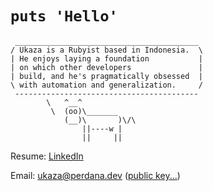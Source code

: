 # `puts 'Hello'`

```
 _________________________________________
/ Ukaza is a Rubyist based in Indonesia.  \
| He enjoys laying a foundation           |
| on which other developers               |
| build, and he's pragmatically obsessed  |
\ with automation and generalization.     /
 -----------------------------------------
        \   ^__^
         \  (oo)\_______
            (__)\       )\/\
                ||----w |
                ||     ||
```

Resume: [LinkedIn](https://www.linkedin.com/in/ukazap/)

Email: [ukaza@perdana.dev](mailto:ukaza@perdana.dev) ([public key...](https://raw.githubusercontent.com/ukazap/ukazap/main/Ukaza%20Perdana_0xB93B25E0_public.asc))

